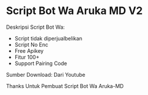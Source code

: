 <h1> Script Bot Wa Aruka MD V2 </h1>

Deskripsi Script Bot Wa:
* Script tidak diperjualbelikan
* Script No Enc
* Free Apikey
* Fitur 100+
* Support Pairing Code

Sumber Download: Dari Youtube

Thanks Untuk Pembuat Script Bot Wa Aruka-MD
